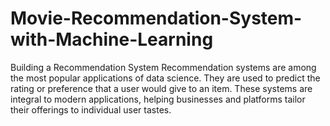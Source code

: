# Movie-Recommendation-System-with-Machine-Learning
Building a Recommendation System Recommendation systems are among the most popular applications of data science. They are used to predict the rating or preference that a user would give to an item. These systems are integral to modern applications, helping businesses and platforms tailor their offerings to individual user tastes.
